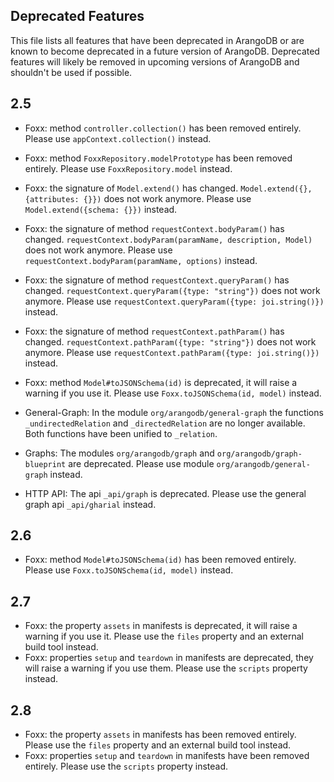 Deprecated Features
-------------------

This file lists all features that have been deprecated in ArangoDB
or are known to become deprecated in a future version of ArangoDB.
Deprecated features will likely be removed in upcoming versions of
ArangoDB and shouldn't be used if possible.

## 2.5

* Foxx: method `controller.collection()` has been removed entirely. Please use `appContext.collection()` instead.
* Foxx: method `FoxxRepository.modelPrototype` has been removed entirely. Please use `FoxxRepository.model` instead.
* Foxx: the signature of `Model.extend()` has changed. `Model.extend({}, {attributes: {}})` does not work anymore. Please use `Model.extend({schema: {}})` instead.
* Foxx: the signature of method `requestContext.bodyParam()` has changed. `requestContext.bodyParam(paramName, description, Model)` does not work anymore. Please use `requestContext.bodyParam(paramName, options)` instead.
* Foxx: the signature of method `requestContext.queryParam()` has changed. `requestContext.queryParam({type: "string"})` does not work anymore. Please use `requestContext.queryParam({type: joi.string()})` instead.
* Foxx: the signature of method `requestContext.pathParam()` has changed. `requestContext.pathParam({type: "string"})` does not work anymore. Please use `requestContext.pathParam({type: joi.string()})` instead.
* Foxx: method `Model#toJSONSchema(id)` is deprecated, it will raise a warning if you use it. Please use `Foxx.toJSONSchema(id, model)` instead.
* General-Graph: In the module `org/arangodb/general-graph` the functions `_undirectedRelation` and `_directedRelation` are no longer available. Both functions have been unified to `_relation`.

* Graphs: The modules `org/arangodb/graph` and `org/arangodb/graph-blueprint` are deprecated. Please use module `org/arangodb/general-graph` instead.
* HTTP API: The api `_api/graph` is deprecated. Please use the general graph api `_api/gharial` instead.


## 2.6
* Foxx: method `Model#toJSONSchema(id)` has been removed entirely. Please use `Foxx.toJSONSchema(id, model)` instead.


## 2.7
* Foxx: the property `assets` in manifests is deprecated, it will raise a warning if you use it. Please use the `files` property and an external build tool instead.
* Foxx: properties `setup` and `teardown` in manifests are deprecated, they will raise a warning if you use them. Please use the `scripts` property instead.


## 2.8
* Foxx: the property `assets` in manifests has been removed entirely. Please use the `files` property and an external build tool instead.
* Foxx: properties `setup` and `teardown` in manifests have been removed entirely. Please use the `scripts` property instead.